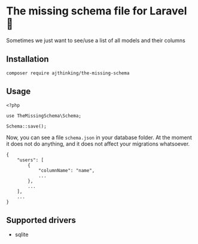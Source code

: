 # The missing schema file for Laravel :wrench:
Sometimes we just want to see/use a list of all models and their columns

## Installation

`composer require ajthinking/the-missing-schema`

## Usage

```
<?php

use TheMissingSchema\Schema;

Schema::save();
```

Now, you can see a file `schema.json` in your database folder. At the moment it does not do anything, and it does not affect your migrations whatsoever.

```
{
    "users": [
        {
            "columnName": "name",
            ...
        },
        ...
    ],
    ...
}
```

## Supported drivers
* sqlite
